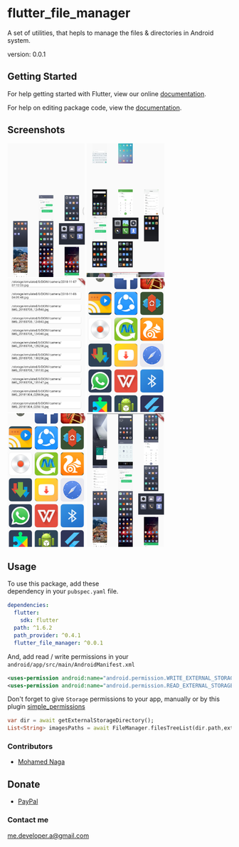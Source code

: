 # flutter_file_manager

A set of utilities, that hepls to manage the files & directories in Android system.

version: 0.0.1

## Getting Started

For help getting started with Flutter, view our online [documentation](https://flutter.io/).

For help on editing package code, view the [documentation](https://flutter.io/developing-packages/).

## Screenshots

<img src="screenshots/ss1.png" height="300em" /> <img src="screenshots/ss2.png" height="300em" />
<img src="screenshots/ss3.png" height="300em" /> <img src="screenshots/ss4.png" height="300em" />
<img src="screenshots/ss5.png" height="300em" /> <img src="screenshots/ss6.png" height="300em" />

## Usage

To use this package, add these  
dependency in your `pubspec.yaml`  file.

```yaml
dependencies:
  flutter:
    sdk: flutter
  path: ^1.6.2
  path_provider: ^0.4.1
  flutter_file_manager: ^0.0.1
```
And, add read / write permissions in your
`android/app/src/main/AndroidManifest.xml`
````xml
<uses-permission android:name="android.permission.WRITE_EXTERNAL_STORAGE"/>
<uses-permission android:name="android.permission.READ_EXTERNAL_STORAGE"/>
````
Don't forget to give `Storage` permissions to your app, manually or by this plugin [simple_permissions](https://pub.dartlang.org/packages/simple_permissions)

```dart
var dir = await getExternalStorageDirectory();
List<String> imagesPaths = await FileManager.filesTreeList(dir.path,extensions: ["png", "jpg"]);
```
### Contributors
* [Mohamed Naga](https://github.com/eagle6789)

## Donate
* [PayPal](paypal.me/eagle6789)

### Contact me
me.developer.a@gmail.com